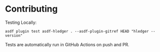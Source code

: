 # Contributing

Testing Locally:

```shell
asdf plugin test asdf-hledger . --asdf-plugin-gitref HEAD "hledger --version"
```

Tests are automatically run in GitHub Actions on push and PR.
